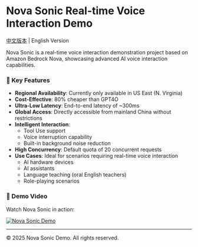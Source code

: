 # Nova Sonic Real-time Voice Interaction Demo

[中文版本](README.md) | English Version

Nova Sonic is a real-time voice interaction demonstration project based on Amazon Bedrock Nova, showcasing advanced AI voice interaction capabilities.

### 🌟 Key Features

- **Regional Availability**: Currently only available in US East (N. Virginia)
- **Cost-Effective**: 80% cheaper than GPT4O
- **Ultra-Low Latency**: End-to-end latency of ~300ms
- **Global Access**: Directly accessible from mainland China without restrictions
- **Intelligent Interaction**:
  - Tool Use support
  - Voice interruption capability
  - Built-in background noise reduction
- **High Concurrency**: Default quota of 20 concurrent requests
- **Use Cases**: Ideal for scenarios requiring real-time voice interaction
  - AI hardware devices
  - AI assistants
  - Language teaching (oral English teachers)
  - Role-playing scenarios

### 🎥 Demo Video

Watch Nova Sonic in action:

[![Nova Sonic Demo](https://img.shields.io/badge/Watch%20Demo-Nova%20Sonic-blue)](https://d18k98y33mzd4b.cloudfront.net/Nova+Sonic+Demo+Recording.mp4)

---

© 2025 Nova Sonic Demo. All rights reserved. 